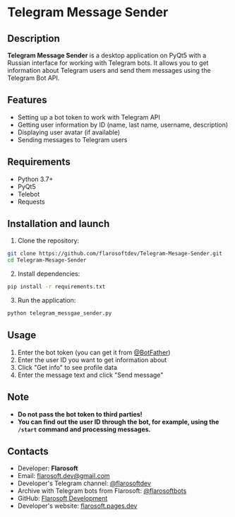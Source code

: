 # Telegram Message Sender

## Description
**Telegram Message Sender** is a desktop application on PyQt5 with a Russian interface for working with Telegram bots. It allows you to get information about Telegram users and send them messages using the Telegram Bot API.

## Features
- Setting up a bot token to work with Telegram API
- Getting user information by ID (name, last name, username, description)
- Displaying user avatar (if available)
- Sending messages to Telegram users

## Requirements
- Python 3.7+
- PyQt5
- Telebot
- Requests

## Installation and launch
1. Clone the repository:
```sh
git clone https://github.com/flarosoftdev/Telegram-Mesage-Sender.git
cd Telegram-Mesage-Sender
```
2. Install dependencies:
```sh
pip install -r requirements.txt
```
3. Run the application:
```sh
python telegram_messgae_sender.py
```

## Usage
1. Enter the bot token (you can get it from [@BotFather](https://t.me/BotFather))
2. Enter the user ID you want to get information about
3. Click "Get info" to see profile data
4. Enter the message text and click "Send message"

## Note
- **Do not pass the bot token to third parties!**
- **You can find out the user ID through the bot, for example, using the `/start` command and processing messages.**

## Contacts
- Developer: **Flarosoft**
- Email: [flarosoft.dev@gmail.com](mailto:flarosoft.dev@gmail.com)
- Developer's Telegram channel: [@flarosoftdev](https://t.me/flarosoftdev)
- Archive with Telegram bots from Flarosoft: [@flarosoftbots](https://t.me/flarosoftbots)
- GitHub: [Flarosoft Development](https://github.com/flarosoftdev)
- Developer's website: [flarosoft.pages.dev](https://flarosoft.pages.dev)
